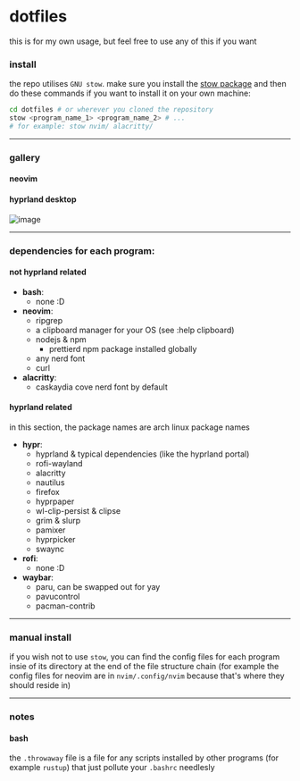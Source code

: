 # dotfiles

this is for my own usage, but feel free to use any of this if you want

### install 

the repo utilises `GNU stow`. make sure you install the [stow package](https://archlinux.org/packages/extra/any/stow/) and then do these commands if you want to install it on your own machine:

```bash
cd dotfiles # or wherever you cloned the repository
stow <program_name_1> <program_name_2> # ...
# for example: stow nvim/ alacritty/
```

---
 
### gallery

#### neovim

#### hyprland desktop

![image](https://github.com/marzeq/dotfiles/assets/58303665/c5cd3581-6143-4bfa-8266-6a98d3c6959e)

---

### dependencies for each program:

#### not hyprland related

- **bash**:
  - none :D
- **neovim**:
  - ripgrep
  - a clipboard manager for your OS (see :help clipboard)
  - nodejs & npm
    - prettierd npm package installed globally
  - any nerd font
  - curl
- **alacritty**:
  - caskaydia cove nerd font by default

#### hyprland related

in this section, the package names are arch linux package names

- **hypr**:
  - hyprland & typical dependencies (like the hyprland portal)
  - rofi-wayland
  - alacritty
  - nautilus
  - firefox
  - hyprpaper
  - wl-clip-persist & clipse
  - grim & slurp
  - pamixer
  - hyprpicker
  - swaync
- **rofi**:
  - none :D
- **waybar**:
  - paru, can be swapped out for yay
  - pavucontrol
  - pacman-contrib

---

### manual install

if you wish not to use `stow`, you can find the config files for each program insie of its directory at the end of the file structure chain
(for example the config files for neovim are in `nvim/.config/nvim` because that's where they should reside in)

---

### notes

#### bash

the `.throwaway` file is a file for any scripts installed by other programs (for example `rustup`) that just pollute your `.bashrc` needlesly
